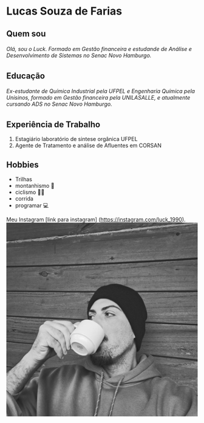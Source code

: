 # Lucas Souza de Farias
## Quem sou 
###### Olá, sou o Luck. Formado em Gestão financeira e estudande de Análise e Desenvolvimento de Sistemas no Senac Novo Hamburgo. 



## Educação 
###### Ex-estudante de Química Industrial pela UFPEL e Engenharia Química pela Unisinos, formado em Gestão financeira pela UNILASALLE, e atualmente cursando ADS no Senac Novo Hamburgo.

## Experiência de Trabalho 
 1. Estagiário laboratório de sintese orgânica UFPEL 
1. Agente de Tratamento e análise de Afluentes em CORSAN

## Hobbies
- Trilhas
- montanhismo 🌄
- ciclismo 🚴🏻
- corrida
-  programar 💻

Meu Instagram [link para instagram] (https://instagram.com/luck_1990).
![foto](menor.jpg)
